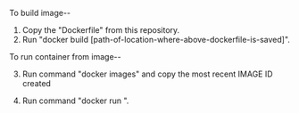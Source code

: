 To build image--

1. Copy the "Dockerfile" from this repository.
2. Run "docker build [path-of-location-where-above-dockerfile-is-saved]".
   
To run container from image--

3. Run command "docker images" and copy the most recent IMAGE ID created
 
4. Run command "docker run <Image-ID>". 

